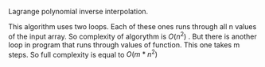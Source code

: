 
Lagrange polynomial inverse interpolation.


This algorithm uses two loops. Each of these ones  runs through all n values of the input array. So complexity of algorythm is $O(n^2)$ .
But there is another loop in program that runs through values of function. This one takes m steps. So full complexity is equal to  $O(m*n^2)$

